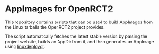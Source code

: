 # AppImages for OpenRCT2

This repository contains scripts that can be used to build AppImages from the
Linux tarballs the OpenRCT2 project provides.

The script automatically fetches the latest stable version by parsing the
project website, builds an AppDir from it, and then generates an AppImage
using [linuxdeployqt](https://github.com/probonopd/linuxdeployqt).
